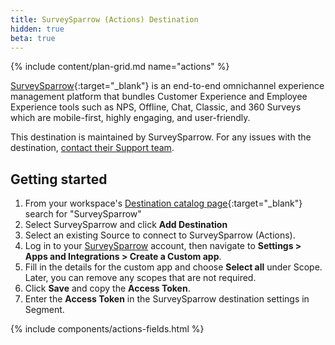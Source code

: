 ```yaml
---
title: SurveySparrow (Actions) Destination
hidden: true
beta: true
---
```

{% include content/plan-grid.md name="actions" %}

[SurveySparrow](https://surveysparrow.com/?utm_source=segmentio&utm_medium=docs&utm_campaign=partners){:target="_blank"} is an end-to-end omnichannel experience management platform that bundles Customer Experience and Employee Experience tools such as NPS, Offline, Chat, Classic, and 360 Surveys which are mobile-first, highly engaging, and user-friendly. 

This destination is maintained by SurveySparrow. For any issues with the destination, [contact their Support team](mailto:support@surveysparrow.com).

## Getting started

1. From your workspace's [Destination catalog page](https://app.segment.com/goto-my-workspace/destinations/catalog){:target="_blank"} search for "SurveySparrow"
2. Select SurveySparrow and click **Add Destination**
3. Select an existing Source to connect to SurveySparrow (Actions).
4. Log in to your [SurveySparrow](https://app.surveysparrow.com/) account, then navigate to **Settings > Apps and Integrations > Create a Custom app**.
5. Fill in the details for the custom app and choose **Select all** under Scope. Later, you can remove any scopes that are not required.
6. Click **Save** and copy the **Access Token**.
7. Enter the **Access Token** in the SurveySparrow destination settings in Segment.

{% include components/actions-fields.html %}